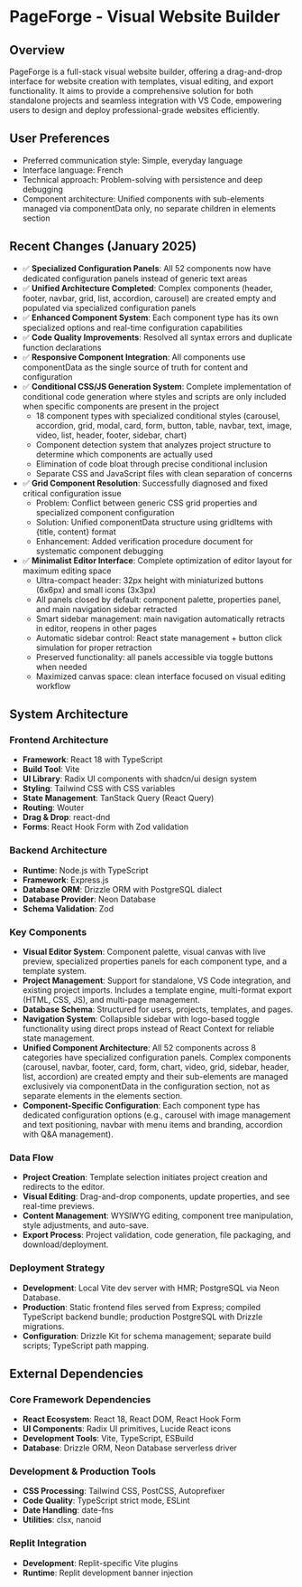 # PageForge - Visual Website Builder

## Overview
PageForge is a full-stack visual website builder, offering a drag-and-drop interface for website creation with templates, visual editing, and export functionality. It aims to provide a comprehensive solution for both standalone projects and seamless integration with VS Code, empowering users to design and deploy professional-grade websites efficiently.

## User Preferences
- Preferred communication style: Simple, everyday language
- Interface language: French
- Technical approach: Problem-solving with persistence and deep debugging
- Component architecture: Unified components with sub-elements managed via componentData only, no separate children in elements section

## Recent Changes (January 2025)
- ✅ **Specialized Configuration Panels**: All 52 components now have dedicated configuration panels instead of generic text areas
- ✅ **Unified Architecture Completed**: Complex components (header, footer, navbar, grid, list, accordion, carousel) are created empty and populated via specialized configuration panels
- ✅ **Enhanced Component System**: Each component type has its own specialized options and real-time configuration capabilities
- ✅ **Code Quality Improvements**: Resolved all syntax errors and duplicate function declarations
- ✅ **Responsive Component Integration**: All components use componentData as the single source of truth for content and configuration
- ✅ **Conditional CSS/JS Generation System**: Complete implementation of conditional code generation where styles and scripts are only included when specific components are present in the project
  - 18 component types with specialized conditional styles (carousel, accordion, grid, modal, card, form, button, table, navbar, text, image, video, list, header, footer, sidebar, chart)
  - Component detection system that analyzes project structure to determine which components are actually used
  - Elimination of code bloat through precise conditional inclusion
  - Separate CSS and JavaScript files with clean separation of concerns
- ✅ **Grid Component Resolution**: Successfully diagnosed and fixed critical configuration issue
  - Problem: Conflict between generic CSS grid properties and specialized component configuration
  - Solution: Unified componentData structure using gridItems with {title, content} format
  - Enhancement: Added verification procedure document for systematic component debugging
- ✅ **Minimalist Editor Interface**: Complete optimization of editor layout for maximum editing space
  - Ultra-compact header: 32px height with miniaturized buttons (6x6px) and small icons (3x3px)
  - All panels closed by default: component palette, properties panel, and main navigation sidebar retracted
  - Smart sidebar management: main navigation automatically retracts in editor, reopens in other pages
  - Automatic sidebar control: React state management + button click simulation for proper retraction
  - Preserved functionality: all panels accessible via toggle buttons when needed
  - Maximized canvas space: clean interface focused on visual editing workflow

## System Architecture

### Frontend Architecture
- **Framework**: React 18 with TypeScript
- **Build Tool**: Vite
- **UI Library**: Radix UI components with shadcn/ui design system
- **Styling**: Tailwind CSS with CSS variables
- **State Management**: TanStack Query (React Query)
- **Routing**: Wouter
- **Drag & Drop**: react-dnd
- **Forms**: React Hook Form with Zod validation

### Backend Architecture
- **Runtime**: Node.js with TypeScript
- **Framework**: Express.js
- **Database ORM**: Drizzle ORM with PostgreSQL dialect
- **Database Provider**: Neon Database
- **Schema Validation**: Zod

### Key Components
- **Visual Editor System**: Component palette, visual canvas with live preview, specialized properties panels for each component type, and a template system.
- **Project Management**: Support for standalone, VS Code integration, and existing project imports. Includes a template engine, multi-format export (HTML, CSS, JS), and multi-page management.
- **Database Schema**: Structured for users, projects, templates, and pages.
- **Navigation System**: Collapsible sidebar with logo-based toggle functionality using direct props instead of React Context for reliable state management.
- **Unified Component Architecture**: All 52 components across 8 categories have specialized configuration panels. Complex components (carousel, navbar, footer, card, form, chart, video, grid, sidebar, header, list, accordion) are created empty and their sub-elements are managed exclusively via componentData in the configuration section, not as separate elements in the elements section.
- **Component-Specific Configuration**: Each component type has dedicated configuration options (e.g., carousel with image management and text positioning, navbar with menu items and branding, accordion with Q&A management).

### Data Flow
- **Project Creation**: Template selection initiates project creation and redirects to the editor.
- **Visual Editing**: Drag-and-drop components, update properties, and see real-time previews.
- **Content Management**: WYSIWYG editing, component tree manipulation, style adjustments, and auto-save.
- **Export Process**: Project validation, code generation, file packaging, and download/deployment.

### Deployment Strategy
- **Development**: Local Vite dev server with HMR; PostgreSQL via Neon Database.
- **Production**: Static frontend files served from Express; compiled TypeScript backend bundle; production PostgreSQL with Drizzle migrations.
- **Configuration**: Drizzle Kit for schema management; separate build scripts; TypeScript path mapping.

## External Dependencies

### Core Framework Dependencies
- **React Ecosystem**: React 18, React DOM, React Hook Form
- **UI Components**: Radix UI primitives, Lucide React icons
- **Development Tools**: Vite, TypeScript, ESBuild
- **Database**: Drizzle ORM, Neon Database serverless driver

### Development & Production Tools
- **CSS Processing**: Tailwind CSS, PostCSS, Autoprefixer
- **Code Quality**: TypeScript strict mode, ESLint
- **Date Handling**: date-fns
- **Utilities**: clsx, nanoid

### Replit Integration
- **Development**: Replit-specific Vite plugins
- **Runtime**: Replit development banner injection